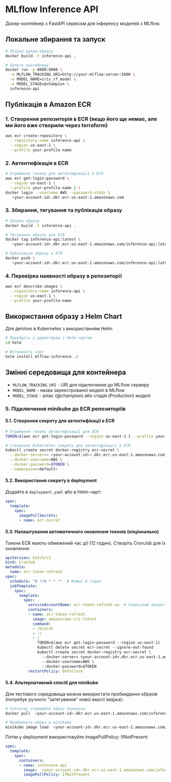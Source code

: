 # MLflow Inference API

Докер-контейнер з FastAPI сервісом для інференсу моделей з MLflow.

## Локальне збирання та запуск

```bash
# Збірка докер-образу
docker build -t inference-api .

# Запуск контейнеру
docker run -p 8000:8000 \
  -e MLFLOW_TRACKING_URI=http://your-mlflow-server:5000 \
  -e MODEL_NAME=iris_rf_model \
  -e MODEL_STAGE=@champion \
  inference-api
```

## Публікація в Amazon ECR

### 1. Створення репозиторія в ECR (якщо його ще немає, але ми його вже створили через terraform)

```bash
aws ecr create-repository \
  --repository-name inference-api \
  --region us-east-1 \
  --profile your-profile-name
```

### 2. Автентифікація в ECR

```bash
# Отримання токену для автентифікації в ECR
aws ecr get-login-password \
  --region us-east-1 \
  --profile your-profile-name | \
docker login --username AWS --password-stdin \
   <your-account-id>.dkr.ecr.us-east-1.amazonaws.com
```

### 3. Збирання, тегування та публікація образу

```bash
# Збірка образу
docker build -t inference-api .

# Тегування образу для ECR
docker tag inference-api:latest \
   <your-account-id>.dkr.ecr.us-east-1.amazonaws.com/inference-api:latest

# Публікація образу в ECR
docker push \
   <your-account-id>.dkr.ecr.us-east-1.amazonaws.com/inference-api:latest
```

### 4. Перевірка наявності образу в репозиторії

```bash
aws ecr describe-images \
  --repository-name inference-api \
  --region us-east-1 \
  --profile your-profile-name
```

## Використання образу з Helm Chart

Для деплою в Kubernetes з використанням Helm:

```bash
# Перейдіть у директорію з Helm чартом
cd helm

# Встановіть чарт
helm install mlflow-inference ./
```

## Змінні середовища для контейнера

- `MLFLOW_TRACKING_URI` - URI для підключення до MLflow серверу
- `MODEL_NAME` - назва зареєстрованої моделі в MLflow
- `MODEL_STAGE` - аліас (@champion) або стадія (Production) моделі

### 5. Підключення minikube до ECR репозиторіїв

#### 5.1. Створення секрету для автентифікації в ECR

```bash
# Отримання токену автентифікації для ECR
TOKEN=$(aws ecr get-login-password --region us-east-1 [ --profile your-profile-name ] )

# Створення Kubernetes секрету для автентифікації в ECR
kubectl create secret docker-registry ecr-secret \
  --docker-server=< <your-account-id>>.dkr.ecr.us-east-1.amazonaws.com \
  --docker-username=AWS \
  --docker-password=$TOKEN \
  --namespace=<default>
```

#### 5.2. Використання секрету в deployment

Додайте в `deployment.yaml` або в Helm-чарт:

```yaml
spec:
  template:
    spec:
      imagePullSecrets:
      - name: ecr-secret
```

#### 5.3. Налаштування автоматичного оновлення токенів (опціонально)

Токени ECR мають обмежений час дії (12 годин). Створіть CronJob для їх оновлення:

```yaml
apiVersion: batch/v1
kind: CronJob
metadata:
  name: ecr-token-refresh
spec:
  schedule: "0 */8 * * *"  # Кожні 8 годин
  jobTemplate:
    spec:
      template:
        spec:
          serviceAccountName: ecr-token-refresh-sa  # Сервісний акаунт з потрібними правами
          containers:
          - name: ecr-token-refresh
            image: amazon/aws-cli:latest
            command:
            - /bin/sh
            - -c
            - |
              TOKEN=$(aws ecr get-login-password --region us-east-1)
              kubectl delete secret ecr-secret --ignore-not-found
              kubectl create secret docker-registry ecr-secret \
                --docker-server= <your-account-id>.dkr.ecr.us-east-1.amazonaws.com \
                --docker-username=AWS \
                --docker-password=$TOKEN
          restartPolicy: OnFailure
```

#### 5.4. Альтернативний спосіб для minikube

Для тестового середовища можна використати пробкидання образів (потребує ручного "затягування" нової версії іміджа):

```bash
# Спочатку отримайте образ локально
docker pull  <your-account-id>.dkr.ecr.us-east-1.amazonaws.com/inference-api:latest

# Пробкиньте образ в minikube
minikube image load  <your-account-id>.dkr.ecr.us-east-1.amazonaws.com/inference-api:latest
```

Потім у deployment використовуйте imagePullPolicy: IfNotPresent:

```yaml
spec:
  template:
    spec:
      containers:
      - name: inference-api
        image:  <your-account-id>.dkr.ecr.us-east-1.amazonaws.com/inference-api:latest
        imagePullPolicy: IfNotPresent
```